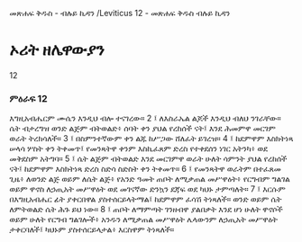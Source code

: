 ﻿
መጽሐፍ ቅዱስ - ብሉይ ኪዳን /Leviticus 12 - መጽሐፍ ቅዱስ ብሉይ ኪዳን
# ኦሪት ዘሌዋውያን
12
### ምዕራፍ 12
እግዚአብሔርም ሙሴን እንዲህ ብሎ ተናገረው።
2 ፤ ለእስራኤል ልጆች እንዲህ ብለህ ንገራቸው። ሴት ብታረግዝ ወንድ ልጅም ብትወልድ፥ ሰባት ቀን ያህል የረከሰች ናት፤ እንደ ሕመምዋ መርገም ወራት ትረክሳለች።
3 ፤ በስምንተኛውም ቀን ልጁ ከሥጋው ሸለፈት ይገረዝ።
4 ፤ ከደምዋም እስክትነጻ ሠላሳ ሦስት ቀን ትቀመጥ፤ የመንጻትዋ ቀንም እስኪፈጸም ድረስ የተቀደሰን ነገር አትንካ፥ ወደ መቅደስም አትግባ።
5 ፤ ሴት ልጅም ብትወልድ እንደ መርገምዋ ወራት ሁለት ሳምንት ያህል የረከሰች ናት፤ ከደምዋም እስክትነጻ ድረስ ስድሳ ስድስት ቀን ትቀመጥ።
6 ፤ የመንጻትዋ ወራትም በተፈጸመ ጊዜ፥ ለወንድ ልጅ ወይም ለሴት ልጅ፥ የአንድ ዓመት ጠቦት ለሚቃጠል መሥዋዕት፥ የርግብም ግልገል ወይም ዋኖስ ለኃጢአት መሥዋዕት ወደ መገናኛው ድንኳን ደጃፍ ወደ ካህኑ ታምጣለት።
7 ፤ እርሱም በእግዚአብሔር ፊት ያቀርበዋል ያስተሰርይላትማል፤ ከደምዋም ፈሳሽ ትነጻለች። ወንድ ወይም ሴት ለምትወልድ ሴት ሕጉ ይህ ነው።
8 ፤ ጠቦት ለማምጣት ገንዘብዋ ያልበቃት እንደ ሆነ ሁለት ዋኖሶች ወይም ሁለት የርግብ ግልገሎች፥ አንዱን ለሚቃጠል መሥዋዕት ሌላውንም ለኃጢአት መሥዋዕት ታቀርባለች፤ ካህኑም ያስተሰርይላታል፥ እርስዋም ትነጻለች። 

